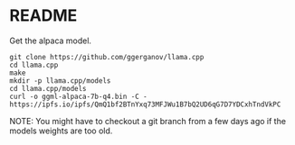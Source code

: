 # README


Get the alpaca model.

```
git clone https://github.com/ggerganov/llama.cpp
cd llama.cpp
make
mkdir -p llama.cpp/models
cd llama.cpp/models
curl -o ggml-alpaca-7b-q4.bin -C - https://ipfs.io/ipfs/QmQ1bf2BTnYxq73MFJWu1B7bQ2UD6qG7D7YDCxhTndVkPC
```

NOTE: You might have to checkout a git branch from a few days ago if the models weights are too old.